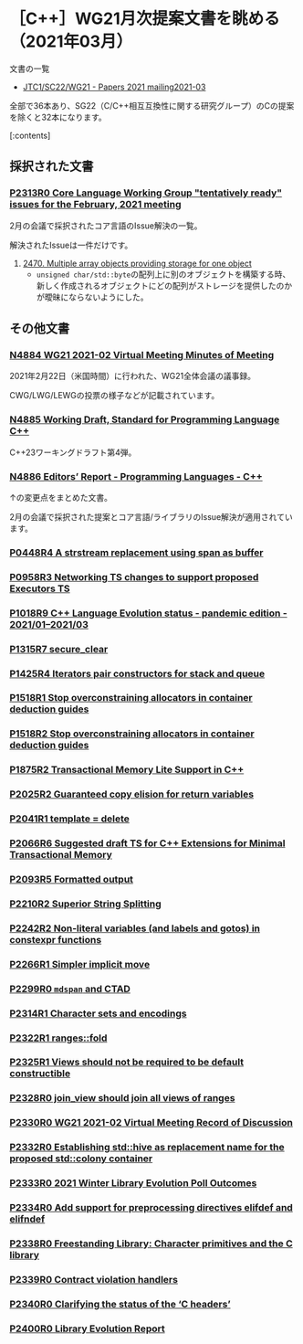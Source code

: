 # ［C++］WG21月次提案文書を眺める（2021年03月）

文書の一覧

- [JTC1/SC22/WG21 - Papers 2021 mailing2021-03](http://www.open-std.org/jtc1/sc22/wg21/docs/papers/2021/#mailing2021-03)

全部で36本あり、SG22（C/C++相互互換性に関する研究グループ）のCの提案を除くと32本になります。

[:contents]

## 採択された文書

### [P2313R0 Core Language Working Group "tentatively ready" issues for the February, 2021 meeting](http://www.open-std.org/jtc1/sc22/wg21/docs/papers/2021/p2313r0.html)

2月の会議で採択されたコア言語のIssue解決の一覧。

解決されたIssueは一件だけです。

1. [2470. Multiple array objects providing storage for one object](http://www.open-std.org/jtc1/sc22/wg21/docs/cwg_defects.html#2470)
      - `unsigned char/std::byte`の配列上に別のオブジェクトを構築する時、新しく作成されるオブジェクトにどの配列がストレージを提供したのかが曖昧にならないようにした。

## その他文書

### [N4884 WG21 2021-02 Virtual Meeting Minutes of Meeting](http://www.open-std.org/jtc1/sc22/wg21/docs/papers/2021/n4884.pdf)

2021年2月22日（米国時間）に行われた、WG21全体会議の議事録。

CWG/LWG/LEWGの投票の様子などが記載されています。

### [N4885 Working Draft, Standard for Programming Language C++](http://www.open-std.org/jtc1/sc22/wg21/docs/papers/2021/n4885.pdf)

C++23ワーキングドラフト第4弾。

### [N4886 Editors’ Report - Programming Languages - C++](http://www.open-std.org/jtc1/sc22/wg21/docs/papers/2021/n4886.html)

↑の変更点をまとめた文書。

2月の会議で採択された提案とコア言語/ライブラリのIssue解決が適用されています。

### [P0448R4 A strstream replacement using span as buffer](http://www.open-std.org/jtc1/sc22/wg21/docs/papers/2021/p0448r4.pdf)
### [P0958R3 Networking TS changes to support proposed Executors TS](http://www.open-std.org/jtc1/sc22/wg21/docs/papers/2021/p0958r3.html)
### [P1018R9 C++ Language Evolution status - pandemic edition - 2021/01–2021/03](http://www.open-std.org/jtc1/sc22/wg21/docs/papers/2021/p1018r9.html)
### [P1315R7 secure_clear](http://www.open-std.org/jtc1/sc22/wg21/docs/papers/2021/p1315r7.html)
### [P1425R4 Iterators pair constructors for stack and queue](http://www.open-std.org/jtc1/sc22/wg21/docs/papers/2021/p1425r4.pdf)
### [P1518R1 Stop overconstraining allocators in container deduction guides](http://www.open-std.org/jtc1/sc22/wg21/docs/papers/2021/p1518r1.html)
### [P1518R2 Stop overconstraining allocators in container deduction guides](http://www.open-std.org/jtc1/sc22/wg21/docs/papers/2021/p1518r2.html)
### [P1875R2  Transactional Memory Lite Support in C++](http://www.open-std.org/jtc1/sc22/wg21/docs/papers/2021/p1875r2.pdf)
### [P2025R2 Guaranteed copy elision for return variables](http://www.open-std.org/jtc1/sc22/wg21/docs/papers/2021/p2025r2.html)
### [P2041R1 template = delete](http://www.open-std.org/jtc1/sc22/wg21/docs/papers/2021/p2041r1.html)
### [P2066R6 Suggested draft TS for C++ Extensions for Minimal Transactional Memory](http://www.open-std.org/jtc1/sc22/wg21/docs/papers/2021/p2066r6.html)
### [P2093R5 Formatted output](http://www.open-std.org/jtc1/sc22/wg21/docs/papers/2021/p2093r5.html)
### [P2210R2 Superior String Splitting](http://www.open-std.org/jtc1/sc22/wg21/docs/papers/2021/p2210r2.html)
### [P2242R2 Non-literal variables (and labels and gotos) in constexpr functions](http://www.open-std.org/jtc1/sc22/wg21/docs/papers/2021/p2242r2.html)
### [P2266R1 Simpler implicit move](http://www.open-std.org/jtc1/sc22/wg21/docs/papers/2021/p2266r1.html)
### [P2299R0 `mdspan` and CTAD](http://www.open-std.org/jtc1/sc22/wg21/docs/papers/2021/p2299r0.html)
### [P2314R1 Character sets and encodings](http://www.open-std.org/jtc1/sc22/wg21/docs/papers/2021/p2314r1.html)
### [P2322R1 ranges::fold](http://www.open-std.org/jtc1/sc22/wg21/docs/papers/2021/p2322r1.html)
### [P2325R1 Views should not be required to be default constructible](http://www.open-std.org/jtc1/sc22/wg21/docs/papers/2021/p2325r1.html)
### [P2328R0 join_view should join all views of ranges](http://www.open-std.org/jtc1/sc22/wg21/docs/papers/2021/p2328r0.html)
### [P2330R0 WG21 2021-02 Virtual Meeting Record of Discussion ](http://www.open-std.org/jtc1/sc22/wg21/docs/papers/2021/p2330r0.pdf)
### [P2332R0 Establishing std::hive as replacement name for the proposed std::colony container](http://www.open-std.org/jtc1/sc22/wg21/docs/papers/2021/p2332r0.html)
### [P2333R0 2021 Winter Library Evolution Poll Outcomes](http://www.open-std.org/jtc1/sc22/wg21/docs/papers/2021/p2333r0.html)
### [P2334R0 Add support for preprocessing directives elifdef and elifndef](http://www.open-std.org/jtc1/sc22/wg21/docs/papers/2021/p2334r0.pdf)
### [P2338R0 Freestanding Library: Character primitives and the C library](http://www.open-std.org/jtc1/sc22/wg21/docs/papers/2021/p2338r0.html)
### [P2339R0 Contract violation handlers](http://www.open-std.org/jtc1/sc22/wg21/docs/papers/2021/p2339r0.html)
### [P2340R0 Clarifying the status of the ‘C headers’](http://www.open-std.org/jtc1/sc22/wg21/docs/papers/2021/p2340r0.html)
### [P2400R0 Library Evolution Report](http://www.open-std.org/jtc1/sc22/wg21/docs/papers/2021/p2400r0.html)
